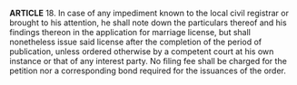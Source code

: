 **ARTICLE** 18. In case of any impediment known to the local civil registrar or brought to his attention, he shall note down the particulars thereof and his findings thereon in the application for marriage license, but shall nonetheless issue said license after the completion of the period of publication, unless ordered otherwise by a competent court at his own instance or that of any interest party. No filing fee shall be charged for the petition nor a corresponding bond required for the issuances of the order. 